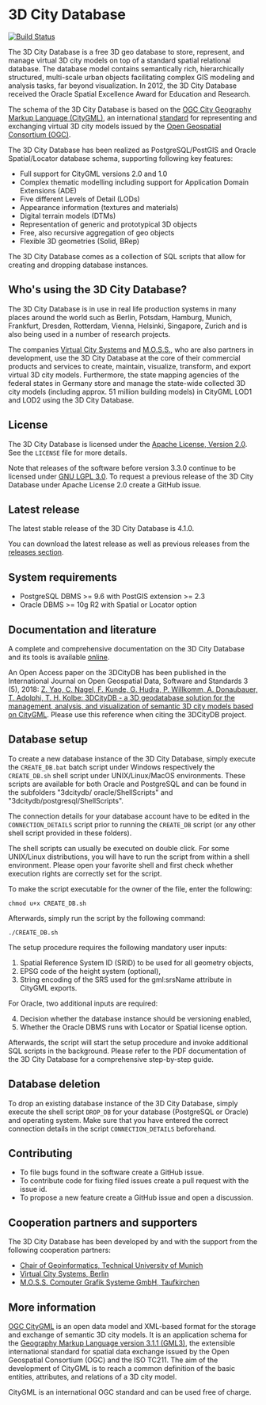 3D City Database
================

[![Build Status](https://travis-ci.org/3dcitydb/3dcitydb.svg?branch=master)](https://travis-ci.org/3dcitydb/3dcitydb)

The 3D City Database is a free 3D geo database to store, represent, and manage virtual 3D city models on top of a
standard spatial relational database. The database model contains semantically rich, hierarchically structured,
multi-scale urban objects facilitating complex GIS modeling and analysis tasks, far beyond visualization.
In 2012, the 3D City Database received the Oracle Spatial Excellence Award for Education and Research.

The schema of the 3D City Database is based on the [OGC City Geography Markup Language (CityGML)](https://www.citygml.org/),
an international [standard](http://www.opengeospatial.org/standards/citygml) for representing and exchanging
virtual 3D city models issued by the [Open Geospatial Consortium (OGC)](http://www.opengeospatial.org/).

The 3D City Database has been realized as PostgreSQL/PostGIS and Oracle Spatial/Locator database schema,
supporting following key features:

 * Full support for CityGML versions 2.0 and 1.0
 * Complex thematic modelling including support for Application Domain Extensions (ADE)
 * Five different Levels of Detail (LODs)
 * Appearance information (textures and materials)
 * Digital terrain models (DTMs)
 * Representation of generic and prototypical 3D objects
 * Free, also recursive aggregation of geo objects
 * Flexible 3D geometries (Solid, BRep)

The 3D City Database comes as a collection of SQL scripts that allow for creating and dropping database instances.

Who's using the 3D City Database?
---------------------------------

The 3D City Database is in use in real life production systems in many places around the world such as
Berlin, Potsdam, Hamburg, Munich, Frankfurt, Dresden, Rotterdam, Vienna, Helsinki, Singapore, Zurich
and is also being used in a number of research projects.

The companies [Virtual City Systems](https://vc.systems/) and [M.O.S.S.](https://www.moss.de/), who are also
partners in development, use the 3D City Database at the core of their commercial products and services to create,
maintain, visualize, transform, and export virtual 3D city models. Furthermore, the state mapping agencies of the
federal states in Germany store and manage the state-wide collected 3D city models
(including approx. 51 million building models) in CityGML LOD1 and LOD2 using the 3D City Database. 

License
-------
The 3D City Database is licensed under the [Apache License, Version 2.0](http://www.apache.org/licenses/LICENSE-2.0).
See the `LICENSE` file for more details.

Note that releases of the software before version 3.3.0 continue to be licensed under [GNU LGPL 3.0](https://www.gnu.org/licenses/lgpl-3.0.en.html).
To request a previous release of the 3D City Database under Apache License 2.0 create a GitHub issue.

Latest release
--------------
The latest stable release of the 3D City Database is 4.1.0.

You can download the latest release as well as previous releases from the
[releases section](https://github.com/3dcitydb/3dcitydb/releases).

System requirements
-------------------
* PostgreSQL DBMS >= 9.6 with PostGIS extension >= 2.3
* Oracle DBMS >= 10g R2 with Spatial or Locator option

Documentation and literature
----------------------------
A complete and comprehensive documentation on the 3D City Database and its tools is available
[online](https://3dcitydb-docs.readthedocs.io/en/release-v4.3.0/).

An Open Access paper on the 3DCityDB has been published in the International Journal on Open Geospatial Data,
Software and Standards 3 (5), 2018: [Z. Yao, C. Nagel, F. Kunde, G. Hudra, P. Willkomm, A. Donaubauer, T. Adolphi, T. H. Kolbe: 3DCityDB - a 3D geodatabase solution for the management, analysis, and visualization of semantic 3D city models based on CityGML](https://doi.org/10.1186/s40965-018-0046-7). Please use this reference when citing the 3DCityDB project.

Database setup
--------------
To create a new database instance of the 3D City Database, simply execute
the `CREATE_DB.bat` batch script under Windows respectively the `CREATE_DB.sh`
shell script under UNIX/Linux/MacOS environments. These scripts are available
for both Oracle and PostgreSQL and can be found in the subfolders "3dcitydb/
oracle/ShellScripts" and "3dcitydb/postgresql/ShellScripts".

The connection details for your database account have to be edited in the
`CONNECTION_DETAILS` script prior to running the `CREATE_DB` script (or any
other shell script provided in these folders).

The shell scripts can usually be executed on double click. For some UNIX/Linux
distributions, you will have to run the script from within a shell environment.
Please open your favorite shell and first check whether execution rights are
correctly set for the script.

To make the script executable for the owner of the file, enter the following:

    chmod u+x CREATE_DB.sh

Afterwards, simply run the script by the following command:

    ./CREATE_DB.sh

The setup procedure requires the following mandatory user inputs:
1) Spatial Reference System ID (SRID) to be used for all geometry objects,
2) EPSG code of the height system (optional),
3) String encoding of the SRS used for the gml:srsName attribute in CityGML exports.

For Oracle, two additional inputs are required:

4) Decision whether the database instance should be versioning enabled,
5) Whether the Oracle DBMS runs with Locator or Spatial license option.

Afterwards, the script will start the setup procedure and invoke additional
SQL scripts in the background. Please refer to the PDF documentation of the
3D City Database for a comprehensive step-by-step guide.

Database deletion
-----------------
To drop an existing database instance of the 3D City Database, simply execute
the shell script `DROP_DB` for your database (PostgreSQL or Oracle) and
operating system. Make sure that you have entered the correct connection
details in the script `CONNECTION_DETAILS` beforehand.

Contributing
------------
* To file bugs found in the software create a GitHub issue.
* To contribute code for fixing filed issues create a pull request with the issue id.
* To propose a new feature create a GitHub issue and open a discussion.

Cooperation partners and supporters
-----------------------------------
The 3D City Database has been developed by and with the support from the following cooperation partners:

* [Chair of Geoinformatics, Technical University of Munich](https://www.gis.bgu.tum.de/)
* [Virtual City Systems, Berlin](https://vc.systems/)
* [M.O.S.S. Computer Grafik Systeme GmbH, Taufkirchen](http://www.moss.de/)

More information
----------------
[OGC CityGML](http://www.opengeospatial.org/standards/citygml) is an open data model and XML-based format for the
storage and exchange of semantic 3D city models. It is an application schema for the
[Geography Markup Language version 3.1.1 (GML3)](http://www.opengeospatial.org/standards/gml), the extensible
international standard for spatial data exchange issued by the Open Geospatial Consortium (OGC) and the ISO TC211.
The aim of the development of CityGML is to reach a common definition of the basic entities, attributes,
and relations of a 3D city model.

CityGML is an international OGC standard and can be used free of charge.